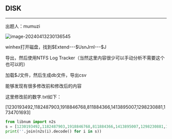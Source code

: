 ## DISK

***

出题人：mumuzi

![image-20240413230136545](C:\Users\26272\AppData\Roaming\Typora\typora-user-images\image-20240413230136545.png)

winhex打开磁盘，找到\$Extend---\$UsnJrnl---\$J

导出，然后使用NTFS Log Tracker（当然这里内容很少可以手动分析不需要这个也可以的）

加载\$J文件，然后生成db文件，导出csv

能够发现有很多修改前和修改后的内容

这里修改前的数字.txt如下：

[1230193492,1182487903,1918846768,811884366,1413895007,1298230881,1734701693]

```python
from libnum import n2s
s = [1230193492,1182487903,1918846768,811884366,1413895007,1298230881,1734701693]
print(''.join(n2s(i).decode() for i in s))

```



